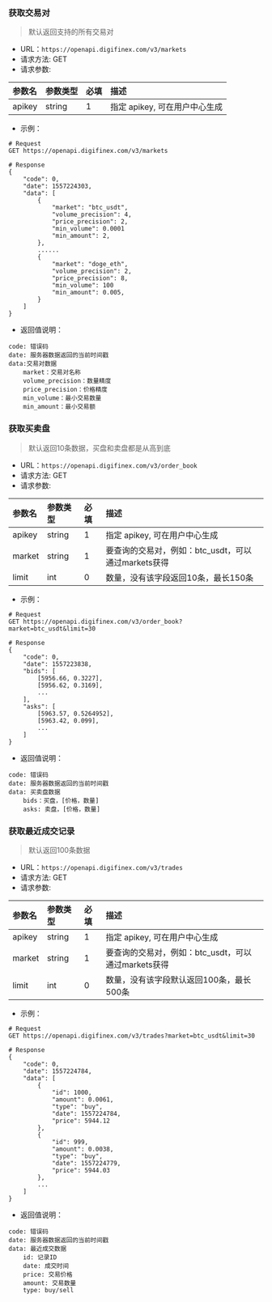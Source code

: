 ### 获取交易对

> 默认返回支持的所有交易对

* URL：`https://openapi.digifinex.com/v3/markets`
* 请求方法: GET
* 请求参数: 

|参数名			|参数类型		|必填		|描述|
| :-----   	| :-----   	| :-----  | :-----   |
|apikey		|string		|1			|指定 apikey, 可在用户中心生成|

* 示例：

```
# Request
GET https://openapi.digifinex.com/v3/markets

# Response
{
	"code": 0,
	"date": 1557224303,
	"data": [
		{
			"market": "btc_usdt",
			"volume_precision": 4,
			"price_precision": 2,
			"min_volume": 0.0001
			"min_amount": 2,
		},
		......
		{
			"market": "doge_eth",
			"volume_precision": 2,
			"price_precision": 8,
			"min_volume": 100
			"min_amount": 0.005,
		}
	]
}
```

* 返回值说明：

```
code: 错误码
date: 服务器数据返回的当前时间戳
data:交易对数据
	market：交易对名称
	volume_precision：数量精度
	price_precision：价格精度
	min_volume：最小交易数量
	min_amount：最小交易额
```

### 获取买卖盘

> 默认返回10条数据，买盘和卖盘都是从高到底

* URL：`https://openapi.digifinex.com/v3/order_book`
* 请求方法: GET
* 请求参数: 

|参数名			|参数类型		|必填		|描述|
| :-----   	| :-----   	| :-----  | :-----   |
|apikey		|string		|1			|指定 apikey, 可在用户中心生成|
|market		|string		|1			|要查询的交易对，例如：btc_usdt，可以通过markets获得|
|limit		|int		|0			|数量，没有该字段返回10条，最长150条|


* 示例：

```
# Request
GET https://openapi.digifinex.com/v3/order_book?market=btc_usdt&limit=30

# Response
{
	"code": 0,
	"date": 1557223838,
	"bids": [
		[5956.66, 0.3227],
		[5956.62, 0.3169],
		...
	],
	"asks": [
		[5963.57, 0.5264952],
		[5963.42, 0.099],
		...
	]
}
```

* 返回值说明：

```
code: 错误码
date: 服务器数据返回的当前时间戳
data: 买卖盘数据
	bids：买盘，[价格，数量]
	asks: 卖盘，[价格，数量]
```

### 获取最近成交记录

> 默认返回100条数据

* URL：`https://openapi.digifinex.com/v3/trades`
* 请求方法: GET
* 请求参数: 

|参数名			|参数类型		|必填		|描述|
| :-----   	| :-----   	| :-----  | :-----   |
|apikey		|string		|1			|指定 apikey, 可在用户中心生成|
|market		|string		|1			|要查询的交易对，例如：btc_usdt，可以通过markets获得|
|limit		|int		|0			|数量，没有该字段默认返回100条，最长500条|


* 示例：

```
# Request
GET https://openapi.digifinex.com/v3/trades?market=btc_usdt&limit=30

# Response
{
	"code": 0,
	"date": 1557224784,
	"data": [
		{
			"id": 1000,
			"amount": 0.0061,
			"type": "buy",
			"date": 1557224784,
			"price": 5944.12
		},
		{
			"id": 999,
			"amount": 0.0038,
			"type": "buy",
			"date": 1557224779,
			"price": 5944.03
		},
		...
	]
}
```

* 返回值说明：

```
code: 错误码
date: 服务器数据返回的当前时间戳
data: 最近成交数据
	id: 记录ID
	date: 成交时间
	price: 交易价格
	amount: 交易数量
	type: buy/sell
```
